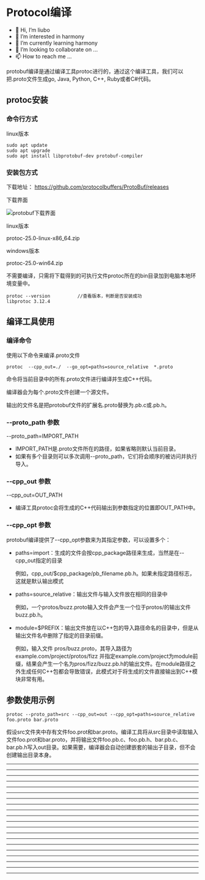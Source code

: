 # Protocol编译

* 👋 Hi, I’m liubo
* 👀 I’m interested in harmony
* 🌱 I’m currently learning harmony
* 💞️ I’m looking to collaborate on ...
* 📫 How to reach me ...



protobuf编译是通过编译工具protoc进行的，通过这个编译工具，我们可以把.proto文件生成go, Java, Python, C++, Ruby或者C#代码。



## protoc安装

### 命令行方式

linux版本

```shell
sudo apt update
sudo apt upgrade
sudo apt install libprotobuf-dev protobuf-compiler  
```



### 安装包方式

下载地址： https://github.com/protocolbuffers/ProtoBuf/releases

下载界面



![protobuf下载界面](/home/liubo/00-liubo/project_my/Protobuf_tutorial/picture/protobuf下载界面.png)



linux版本

protoc-25.0-linux-x86_64.zip

windows版本

protoc-25.0-win64.zip



不需要编译，只需将下载得到的可执行文件protoc所在的bin目录加到电脑本地环境变量中。

```shell
protoc --version          //查看版本，判断是否安装成功
libprotoc 3.12.4
```



## 编译工具使用

### 编译命令

使用以下命令来编译.proto文件

```shell
protoc  --cpp_out=./  --go_opt=paths=source_relative  *.proto
```

命令将当前目录中的所有.proto文件进行编译并生成C++代码。

编译器会为每个.proto文件创建一个源文件。

输出的文件名是把protobuf文件的扩展名.proto替换为.pb.c或.pb.h。



### --proto_path 参数

--proto_path=IMPORT_PATH

- IMPORT_PATH是.proto文件所在的路径，如果省略则默认当前目录。
- 如果有多个目录则可以多次调用--proto_path，它们将会顺序的被访问并执行导入。

### --cpp_out 参数

--cpp_out=OUT_PATH

- 编译工具protoc会将生成的C++代码输出到参数指定的位置即OUT_PATH中。

### --cpp_opt 参数

protobuf编译提供了--cpp_opt参数来为其指定参数，可以设置多个：

- paths=import：生成的文件会按cpp_package路径来生成，当然是在--cpp_out指定的目录

  例如，cpp_out/$cpp_package/pb_filename.pb.h。如果未指定路径标志，这就是默认输出模式

- paths=source_relative：输出文件与输入文件放在相同的目录中

  例如，一个protos/buzz.proto输入文件会产生一个位于protos/的输出文件buzz.pb.h。

- module=$PREFIX：输出文件放在以C++包的导入路径命名的目录中，但是从输出文件名中删除了指定的目录前缀。

  例如，输入文件 pros/buzz.proto，其导入路径为example.com/project/protos/fizz 并指定example.com/project为module前缀，结果会产生一个名为pros/fizz/buzz.pb.h的输出文件。在module路径之外生成任何C++包都会导致错误，此模式对于将生成的文件直接输出到C++模块非常有用。



## 参数使用示例

```shell
protoc --proto_path=src --cpp_out=out --cpp_opt=paths=source_relative foo.proto bar.proto
```

假设src文件夹中存有文件foo.prot和bar.proto。编译工具将从src目录中读取输入文件foo.prot和bar.proto，并将输出文件foo.pb.c、foo.pb.h、bar.pb.c、bar.pb.h写入out目录。如果需要，编译器会自动创建嵌套的输出子目录，但不会创建输出目录本身。



















---

---

---

---

---

---

---

---

---

---

---

---

---

---

---

---

---

---

---

---